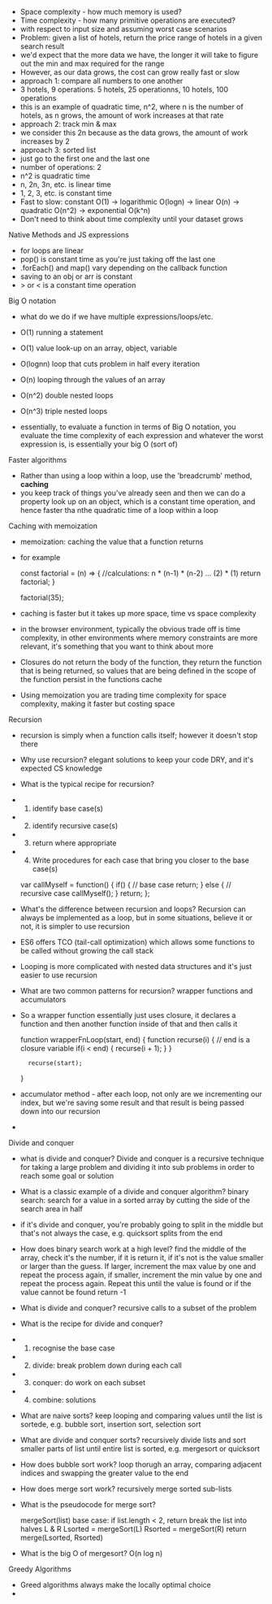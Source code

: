 - Space complexity - how much memory is used?
- Time complexity - how many primitive operations are executed?
- with respect to input size and assuming worst case scenarios 
- Problem: given a list of hotels, return the price range of hotels in a given search result
- we'd expect that the more data we have, the longer it will take to figure out the min and max required for the range
- However, as our data grows, the cost can grow really fast or slow
- approach 1: compare all numbers to one another
- 3 hotels, 9 operations. 5 hotels, 25 operationns, 10 hotels, 100 operations
- this is an example of quadratic time, n^2, where n is the number of hotels, as n grows, the amount of work increases at that rate
- approach 2: track min &amp; max
- we consider this 2n because as the data grows, the amount of work increases by 2 
- approach 3: sorted list
- just go to the first one and the last one
- number of operations: 2
- n^2 is quadratic time
- n, 2n, 3n, etc. is linear time
- 1, 2, 3, etc. is constant time
- Fast to slow: constant O(1) -&gt; logarithmic O(logn) -&gt; linear O(n) -&gt; quadratic O(n^2) -&gt; exponential O(k^n)
- Don't need to think about time complexity until your dataset grows

Native Methods and JS expressions
- for loops are linear
- pop() is constant time as you're just taking off the last one
- .forEach() and map() vary depending on the callback function
- saving to an obj or arr is constant
- &gt; or &lt; is a constant time operation

Big O notation
- what do we do if we have multiple expressions/loops/etc.
- O(1) running a statement 
- O(1) value look-up on an array, object, variable
- O(lognn) loop that cuts problem in half every iteration
- O(n) looping through the values of an array
- O(n^2) double nested loops
- O(n^3) triple nested loops

- essentially, to evaluate a function in terms of Big O notation, you evaluate the time complexity of each expression and whatever the worst expression is, is essentially your big O (sort of)

Faster algorithms
- Rather than using a loop within a loop, use the 'breadcrumb' method, **caching**
- you keep track of things you've already seen and then we can do a property look up on an object, which is a constant time operation, and hence faster tha nthe quadratic time of a loop within a loop

Caching with memoization
- memoization: caching the value that a function returns
- for example

    const factorial = (n) =&gt; {
        //calculations: n * (n-1) * (n-2) ... (2) * (1)
        return factorial;
    }
    
    factorial(35);
    
- caching is faster but it takes up more space, time vs space complexity
- in the browser environment, typically the obvious trade off is time complexity, in other environments where memory constraints are more relevant, it's something that you want to think about more

- Closures do not return the body of the function, they return the function that is being returned, so values that are being defined in the scope of the function persist in the functions cache
- Using memoization you are trading time complexity for space complexity, making it faster but costing space

Recursion
- recursion is simply when a function calls itself; however it doesn't stop there
- Why use recursion? elegant solutions to keep your code DRY, and it's expected CS knowledge 
- What is the typical recipe for recursion? 
- 1. identify base case(s)
- 2. identify recursive case(s)
- 3. return where appropriate
- 4. Write procedures for each case that bring you closer to the base case(s)

    var callMyself = function() {
        if() {
            // base case
            return;
        } else {
            // recursive case
            callMyself();
        }
        return;
    };

-  What's the difference between recursion and loops? Recursion can always be implemented as a loop, but in some situations, believe it or not, it is simpler to use recursion
-  ES6 offers TCO (tail-call optimization) which allows some functions to be called without growing the call stack
-  Looping is more complicated with nested data structures and it's just easier to use recursion
- What are two common patterns for recursion? wrapper functions and accumulators
- So a wrapper function essentially just uses closure, it declares a function and then another function inside of that and then calls it 

    function wrapperFnLoop(start, end) {
        function recurse(i) {
            // end is a closure variable
            if(i &lt; end) {
                recurse(i + 1);
            }
        }
        
        recurse(start);
    
    }


- accumulator method - after each loop, not only are we incrementing our index, but we're saving some result and that result is being passed down into our recursion
- 

Divide and conquer
- what is divide and conquer? Divide and conquer is a recursive technique for taking a large problem and dividing it into sub problems in order to reach some goal or solution
- What is a classic example of a divide and conquer algorithm? binary search: search for a value in a sorted array by cutting the side of the search area in half
- if it's divide and conquer, you're probably going to split in the middle but that's not always the case, e.g. quicksort splits from the end
- How does binary search work at a high level? find the middle of the array, check it's the number, if it is return it, if it's not is the value smaller or larger than the guess. If larger, increment the max value by one and repeat the process again, if smaller, increment the min value by one and repeat the process again. Repeat this until the value is found or if the value cannot be found return -1
- What is divide and conquer? recursive calls to a subset of the problem
- What is the recipe for divide and conquer? 
- 1. recognise the base case
- 2. divide: break problem down during each call
- 3. conquer: do work on each subset
- 4. combine: solutions
- What are naive sorts? keep looping and comparing values until the list is sortede, e.g. bubble sort, insertion sort, selection sort
- What are divide and conquer sorts? recursively divide lists and sort smaller parts of list until entire list is sorted, e.g. mergesort or quicksort
- How does bubble sort work? loop thorugh an array, comparing adjacent indices and swapping the greater value to the end
- How does merge sort work? recursively merge sorted sub-lists
- What is the pseudocode for merge sort?

    mergeSort(list)
        base case: if list.length &lt; 2, return
        break the list into halves L &amp; R
        Lsorted = mergeSort(L)
        Rsorted = mergeSort(R)
        return merge(Lsorted, Rsorted)
    
- What is the big O of mergesort? O(n log n)

Greedy Algorithms
- Greed algorithms always make the locally optimal choice
- 